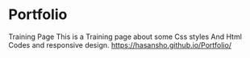 # Portfolio
Training Page
This is a Training page about some Css styles And Html Codes and responsive design.
https://hasansho.github.io/Portfolio/
